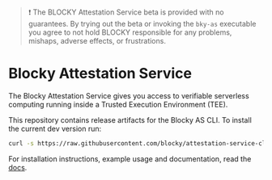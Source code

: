 > :exclamation: The BLOCKY Attestation Service beta is provided with no
> guarantees. By trying out the beta or invoking the `bky-as` executable you
> agree to not hold BLOCKY responsible for any problems, mishaps,
> adverse effects, or frustrations.

# Blocky Attestation Service

The Blocky Attestation Service gives you access to verifiable serverless
computing running inside a Trusted Execution Environment (TEE).

This repository contains release artifacts for the Blocky AS CLI.
To install the current dev version run:

```bash
curl -s https://raw.githubusercontent.com/blocky/attestation-service-cli/refs/heads/main/install.sh | bash
```

For installation instructions, example usage and documentation, read the
[docs](https://blocky-docs.redocly.app/attestation-service).
